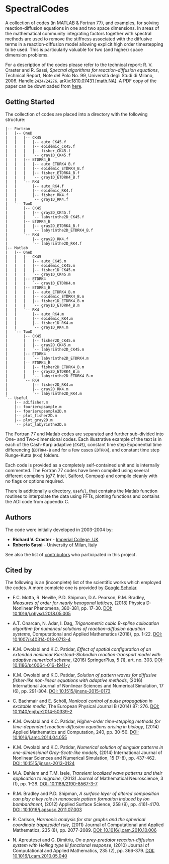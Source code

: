 # SpectralCodes

A collection of codes (in MATLAB & Fortran 77), and examples, for solving reaction-diffusion equations in one and two space dimensions. In areas of the mathematical community integrating factors together with spectral methods are used to remove the stiffness associated with the diffusive terms in a reaction-diffusion model allowing explicit high order timestepping to be used. This is particularly valuable for two (and higher) space dimension problems.

For a description of the codes please refer to the technical report: 
R. V. Craster and R. Sassi, *Spectral algorithms for reaction-diffusion equations*, Technical Report, Note del Polo No. 99, Università degli Studi di Milano, 2006. Handle:[`2434/24276`](http://hdl.handle.net/2434/24276). [arXiv:1810.07431 [math.NA]](https://arxiv.org/abs/1810.07431).
A PDF copy of the paper can be downloaded from [here](https://air.unimi.it/retrieve/handle/2434/24276/12468/NotePolo99.pdf).

## Getting Started

The collection of codes are placed into a directory with the following structure:

```
|-- Fortran
|   |-- OneD
|   |   |-- CK45
|   |   |   |-- auto_CK45.f
|   |   |   |-- epidemic_CK45.f
|   |   |   |-- fisher_CK45.f
|   |   |   `-- gray1D_CK45.f
|   |   |-- ETDRK4_B
|   |   |   |-- auto_ETDRK4_B.f
|   |   |   |-- epidemic_ETDRK4_B.f
|   |   |   |-- fisher_ETDRK4_B.f
|   |   |   `-- gray1D_ETDRK4_B.f
|   |   `-- RK4
|   |       |-- auto_RK4.f
|   |       |-- epidemic_RK4.f
|   |       |-- fisher_RK4.f
|   |       `-- gray1D_RK4.f
|   `-- TwoD
|       |-- CK45
|       |   |-- gray2D_CK45.f
|       |   `-- labyrinthe2D_CK45.f
|       |-- ETDRK4_B
|       |   |-- gray2D_ETDRK4_B.f
|       |   `-- labyrinthe2D_ETDRK4_B.f
|       `-- RK4
|           |-- gray2D_RK4.f
|           `-- labyrinthe2D_RK4.f
|-- Matlab
|   |-- OneD
|   |   |-- CK45
|   |   |   |-- auto_CK45.m
|   |   |   |-- epidemic_CK45.m
|   |   |   |-- fisher1D_CK45.m
|   |   |   `-- gray1D_CK45.m
|   |   |-- ETDRK4
|   |   |   `-- gray1D_ETDRK4.m
|   |   |-- ETDRK4_B
|   |   |   |-- auto_ETDRK4_B.m
|   |   |   |-- epidemic_ETDRK4_B.m
|   |   |   |-- fisher1D_ETDRK4_B.m
|   |   |   `-- gray1D_ETDRK4_B.m
|   |   `-- RK4
|   |       |-- auto_RK4.m
|   |       |-- epidemic_RK4.m
|   |       |-- fisher1D_RK4.m
|   |       `-- gray1D_RK4.m
|   `-- TwoD
|       |-- CK45
|       |   |-- fisher2D_CK45.m
|       |   |-- gray2D_CK45.m
|       |   `-- labyrinthe2D_CK45.m
|       |-- ETDRK4
|       |   `-- labyrinthe2D_ETDRK4.m
|       |-- ETDRK4_B
|       |   |-- fisher2D_ETDRK4_B.m
|       |   |-- gray2D_ETDRK4_B.m
|       |   `-- labyrinthe2D_ETDRK4_B.m
|       `-- RK4
|           |-- fisher2D_RK4.m
|           |-- gray2D_RK4.m
|           `-- labyrinthe2D_RK4.m
`-- Useful
    |-- adifisher.m
    |-- fourierupsample.m
    |-- fourierupsample2D.m
    |-- plot_fisher2D.m
    |-- plot_gray2D.m
    `-- plot_labyrinthe2D.m
```

The Fortran 77 and Matlab codes are separated and further sub-divided into One- and Two-dimensional codes. Each illustrative
example of the text is in each of the Cash-Karp adaptive (`CK45`), constant time step Exponential time differencing (`EDTRK4-B` and for
a few cases `EDTRK4`), and constant time step Runge-Kutta (`RK4`) folders.

Each code is provided as a completely self-contained unit and is internally commented. The Fortran 77 codes have been compiled
using several different compilers (g77, Intel, Salford, Compaq) and compile cleanly with no flags or options required.

There is additionally a directory, `Useful`, that contains the Matlab function routines to interpolate the data using FFTs, 
plotting functions and contains the ADI code from appendix C.

## Authors

The code were initially developed in 2003-2004 by:
* **Richard V. Craster** - [Imperial College, UK](https://www.imperial.ac.uk/people/r.craster)
* **Roberto Sassi** - [University of Milan, Italy](https://homes.di.unimi.it/sassi/)

See also the list of [contributors](https://github.com/roesassi/SpectralCodes/contributors) who participated in this project.

## Cited by

The following is an (incomplete) list of the scientific works which employed the codes. A more complete one is provided by [Google Scholar](https://scholar.google.com/scholar_lookup?title=Spectral%20algorithms%20for%20reaction-diffusion%20equations&author=RV.%20Craster&author=R.%20Sassi&publication_year=2006).

* F.C. Motta, R. Neville, P.D. Shipman, D.A. Pearson, R.M. Bradley, *Measures of order for nearly hexagonal lattices*,
(2018) Physica D: Nonlinear Phenomena, 380-381, pp. 17-30. [DOI: 10.1016/j.physd.2018.05.005](https://doi.org/10.1016/j.physd.2018.05.005)

* A.T. Onarcan, N. Adar, I. Dag, *Trigonometric cubic B-spline collocation algorithm for numerical solutions of reaction–diffusion equation systems*, Computational and Applied Mathematics (2018), pp. 1-22. [DOI: 10.1007/s40314-018-0713-4](https://doi.org/10.1007/s40314-018-0713-4)

* K.M. Owolabi and K.C. Patidar, *Effect of spatial configuration of an extended nonlinear Kierstead–Slobodkin reaction-transport model with adaptive numerical scheme*, (2016) SpringerPlus, 5 (1), art. no. 303. [DOI: 10.1186/s40064-016-1941-y](https://doi.org/10.1186/s40064-016-1941-y)

* K.M. Owolabi and K.C. Patidar, *Solution of pattern waves for diffusive fisher-like non-linear equations with adaptive methods*, (2016) International Journal of Nonlinear Sciences and Numerical Simulation, 17 (6), pp. 291-304. [DOI: 10.1515/ijnsns-2015-0173](https://doi.org/10.1515/ijnsns-2015-0173)

* C. Bachmair and E. Schöll, *Nonlocal control of pulse propagation in excitable media*, The European Physical Journal B (2014) 87: 276. [DOI: 10.1140/epjb/e2014-50339-2](https://doi.org/10.1140/epjb/e2014-50339-2)

* K.M. Owolabi and K.C. Patidar, *Higher-order time-stepping methods for time-dependent reaction-diffusion equations arising in biology*, (2014) Applied Mathematics and Computation, 240, pp. 30-50. [DOI: 10.1016/j.amc.2014.04.055](https://doi.org/10.1016/j.amc.2014.04.055)

* K.M. Owolabi and K.C. Patidar, *Numerical solution of singular patterns in one-dimensional Gray-Scott-like models*, (2014) International Journal of Nonlinear Sciences and Numerical Simulation, 15 (7-8), pp. 437-462. [DOI: 10.1515/ijnsns-2013-0124](https://doi.org/10.1515/ijnsns-2013-0124)

* M.A. Dahlem and T.M. Isele, *Transient localized wave patterns and their application to migraine*, (2013) Journal of Mathematical Neuroscience, 3 (1), pp. 1-28. [DOI: 10.1186/2190-8567-3-7](https://doi.org/10.1186/2190-8567-3-7)

* R.M. Bradley and P.D. Shipman, *A surface layer of altered composition can play a key role in nanoscale pattern formation induced by ion bombardment*, (2012) Applied Surface Science, 258 (9), pp. 4161-4170. [DOI: 10.1016/j.apsusc.2011.07.003](https://doi.org/10.1016/j.apsusc.2011.07.003)

* R. Carlson, *Harmonic analysis for star graphs and the spherical coordinate trapezoidal rule*, (2011) Journal of Computational and Applied Mathematics, 235 (8), pp. 2077-2089. [DOI: 10.1016/j.cam.2010.10.006](https://doi.org/10.1016/j.cam.2010.10.006)

* N. Apreutesei and G. Dimitriu, *On a prey-predator reaction-diffusion system with Holling type III functional response*, (2010) Journal of Computational and Applied Mathematics, 235 (2), pp. 366-379. [DOI: 10.1016/j.cam.2010.05.040](https://doi.org/10.1016/j.cam.2010.05.040)



